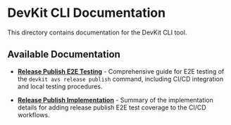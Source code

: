 # DevKit CLI Documentation

This directory contains documentation for the DevKit CLI tool.

## Available Documentation

- **[Release Publish E2E Testing](./RELEASE_PUBLISH_TESTING.md)** - Comprehensive guide for E2E testing of the `devkit avs release publish` command, including CI/CD integration and local testing procedures.

- **[Release Publish Implementation](./RELEASE_PUBLISH_IMPLEMENTATION.md)** - Summary of the implementation details for adding release publish E2E test coverage to the CI/CD workflows. 